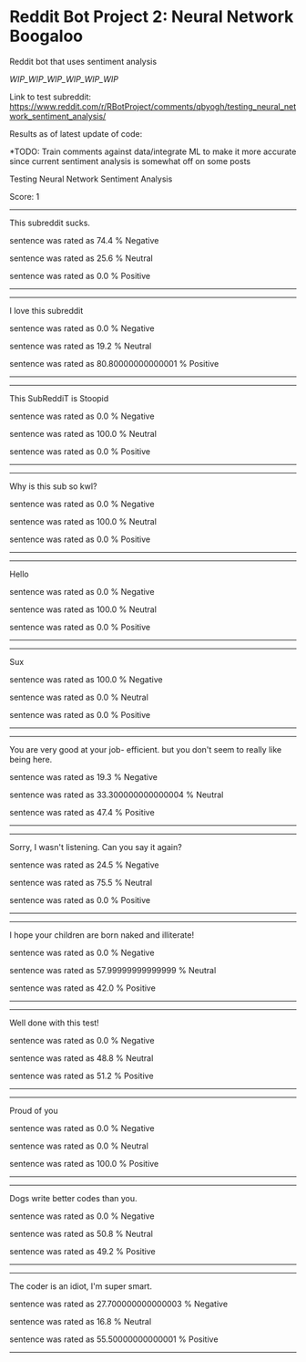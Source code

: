 # Reddit Bot Project 2: Neural Network Boogaloo
Reddit bot that uses sentiment analysis

*WIP_WIP_WIP_WIP_WIP_WIP*

Link to test subreddit:
https://www.reddit.com/r/RBotProject/comments/qbyogh/testing_neural_network_sentiment_analysis/

Results as of latest update of code:

*TODO: Train comments against data/integrate ML to make it more accurate since current sentiment analysis is somewhat off on some posts

Testing Neural Network Sentiment Analysis

Score:  1
*******************************
This subreddit sucks.

sentence was rated as  74.4 % Negative

sentence was rated as  25.6 % Neutral

sentence was rated as  0.0 % Positive

*******************************
*******************************
I love this subreddit

sentence was rated as  0.0 % Negative

sentence was rated as  19.2 % Neutral

sentence was rated as  80.80000000000001 % Positive
*******************************
*******************************
This SubReddiT is Stoopid

sentence was rated as  0.0 % Negative

sentence was rated as  100.0 % Neutral

sentence was rated as  0.0 % Positive
*******************************
*******************************
Why is this sub so kwl?

sentence was rated as  0.0 % Negative

sentence was rated as  100.0 % Neutral

sentence was rated as  0.0 % Positive
*******************************
*******************************
Hello

sentence was rated as  0.0 % Negative

sentence was rated as  100.0 % Neutral

sentence was rated as  0.0 % Positive
*******************************
*******************************
Sux

sentence was rated as  100.0 % Negative

sentence was rated as  0.0 % Neutral

sentence was rated as  0.0 % Positive
*******************************
*******************************
You are very good at your job- efficient. but you don't seem to really like being here.

sentence was rated as  19.3 % Negative

sentence was rated as  33.300000000000004 % Neutral

sentence was rated as  47.4 % Positive

*******************************
*******************************
Sorry, I wasn't listening. Can you say it again?

sentence was rated as  24.5 % Negative

sentence was rated as  75.5 % Neutral

sentence was rated as  0.0 % Positive
*******************************
*******************************
I hope your children are born naked and illiterate!

sentence was rated as  0.0 % Negative

sentence was rated as  57.99999999999999 % Neutral

sentence was rated as  42.0 % Positive
*******************************
*******************************
Well done with this test!

sentence was rated as  0.0 % Negative

sentence was rated as  48.8 % Neutral

sentence was rated as  51.2 % Positive
*******************************
*******************************
Proud of you

sentence was rated as  0.0 % Negative

sentence was rated as  0.0 % Neutral

sentence was rated as  100.0 % Positive
*******************************
*******************************
Dogs write better codes than you.

sentence was rated as  0.0 % Negative

sentence was rated as  50.8 % Neutral

sentence was rated as  49.2 % Positive
*******************************
*******************************
The coder is an idiot, I'm super smart.

sentence was rated as  27.700000000000003 % Negative

sentence was rated as  16.8 % Neutral

sentence was rated as  55.50000000000001 % Positive
*******************************
